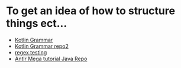 # To get an idea of how to structure things ect...
- [Kotlin Grammar](https://github.com/Kotlin/kotlin-spec/blob/release/grammar/src/main/antlr/KotlinParser.g4)
- [Kotlin Grammar repo2](https://github.com/Kotlin/kotlin-grammar-gpl2/blob/release/KotlinLexer.g4)
- [regex testing](https://regexr.com)
- [Antlr Mega tutorial Java Repo](https://github.com/gabriele-tomassetti/antlr-mega-tutorial/tree/master/antlr-java/markup-example/src)